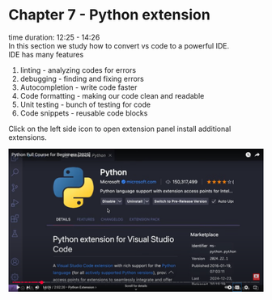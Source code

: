 # Chapter 7 - Python extension
time duration: 12:25 - 14:26  
In this section we study how to convert vs code to a powerful IDE.  
IDE has many features
1. linting - analyzing codes for errors 
2. debugging - finding and fixing errors 
3. Autocompletion - write code faster 
4. Code formatting - making our code clean and readable
5. Unit testing - bunch of testing for code
6. Code snippets - reusable code blocks

Click on the left side icon to open extension panel install additional extensions.

![syntax demo](/images.png/07_python-extension_screenshot.png)
